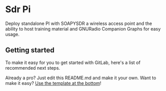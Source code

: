# Sdr Pi

Deploy standalone PI with SOAPYSDR a wireless access point and the ability to host training material and GNURadio Companion Graphs for easy usage. 

## Getting started

To make it easy for you to get started with GitLab, here's a list of recommended next steps.

Already a pro? Just edit this README.md and make it your own. Want to make it easy? [Use the template at the bottom](#editing-this-readme)!

